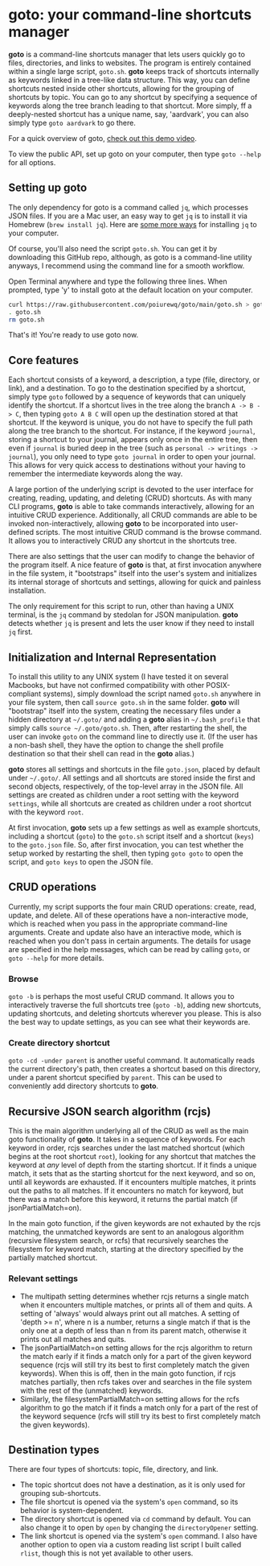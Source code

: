 # goto: your command-line shortcuts manager

**goto** is a command-line shortcuts manager that lets users quickly go to files, directories, and links to websites. The program is entirely contained within a single large script, `goto.sh`. **goto** keeps track of shortcuts internally as keywords linked in a tree-like data structure. This way, you can define shortcuts nested inside other shortcuts, allowing for the grouping of shortcuts by topic. You can go to any shortcut by specifying a sequence of keywords along the tree branch leading to that shortcut. More simply, ff a deeply-nested shortcut has a unique name, say, 'aardvark', you can also simply type `goto aardvark` to go there.

For a quick overview of goto, [check out this demo video](https://youtu.be/Vr2zBbkXY30).

To view the public API, set up goto on your computer, then type `goto --help` for all options.

## Setting up goto

The only dependency for goto is a command called `jq`, which processes JSON files. If you are a Mac user, an easy way to get `jq` is to install it via Homebrew (`brew install jq`). Here are [some more ways](https://stedolan.github.io/jq/download/) for installing `jq` to your computer.

Of course, you'll also need the script `goto.sh`. You can get it by downloading this GitHub repo, although, as goto is a command-line utility anyways, I recommend using the command line for a smooth workflow.

Open Terminal anywhere and type the following three lines. When prompted, type 'y' to install goto at the default location on your computer.

```bash
curl https://raw.githubusercontent.com/poiurewq/goto/main/goto.sh > goto.sh
. goto.sh
rm goto.sh
```

That's it! You're ready to use goto now.

## Core features


Each shortcut consists of a keyword, a description, a type (file, directory, or link), and a destination. To go to the destination specified by a shortcut, simply type `goto` followed by a sequence of keywords that can uniquely identify the shortcut. If a shortcut lives in the tree along the branch `A -> B -> C`, then typing `goto A B C` will open up the destination stored at that shortcut. If the keyword is unique, you do not have to specify the full path along the tree branch to the shortcut. For instance, if the keyword `journal`, storing a shortcut to your journal, appears only once in the entire tree, then even if `journal` is buried deep in the tree (such as `personal -> writings -> journal`), you only need to type `goto journal` in order to open your journal. This allows for very quick access to destinations without your having to remember the intermediate keywords along the way.

A large portion of the underlying script is devoted to the user interface for creating, reading, updating, and deleting (CRUD) shortcuts. As with many CLI programs, **goto** is able to take commands interactively, allowing for an intuitive CRUD experience. Additionally, all CRUD commands are able to be invoked non-interactively, allowing **goto** to be incorporated into user-defined scripts. The most intuitive CRUD command is the browse command. It allows you to interactively CRUD any shortcut in the shortcuts tree.

There are also settings that the user can modify to change the behavior of the program itself. A nice feature of **goto** is that, at first invocation anywhere in the file system, it "bootstraps" itself into the user's system and initializes its internal storage of shortcuts and settings, allowing for quick and painless installation.

The only requirement for this script to run, other than having a UNIX terminal, is the `jq` command by stedolan for JSON manipulation. **goto** detects whether `jq` is present and lets the user know if they need to install `jq` first.

## Initialization and Internal Representation

To install this utility to any UNIX system (I have tested it on several Macbooks, but have not confirmed compatibility with other POSIX-compliant systems), simply download the script named `goto.sh` anywhere in your file system, then call `source goto.sh` in the same folder. **goto** will "bootstrap" itself into the system, creating the necessary files under a hidden directory at `~/.goto/` and adding a **goto** alias in `~/.bash_profile` that simply calls `source ~/.goto/goto.sh`. Then, after restarting the shell, the user can invoke `goto` on the command line to directly use it. (If the user has a non-bash shell, they have the option to change the shell profile destination so that their shell can read in the **goto** alias.)

**goto** stores all settings and shortcuts in the file `goto.json`, placed by default under `~/.goto/`.
All settings and all shortcuts are stored inside the first and second objects, respectively, of the top-level array in the JSON file. All settings are created as children under a root setting with the keyword `settings`, while all shortcuts are created as children under a root shortcut with the keyword `root`.

At first invocation, **goto** sets up a few settings as well as example shortcuts, including a shortcut (`goto`) to the `goto.sh` script itself and a shortcut (`keys`) to the `goto.json` file. So, after first invocation, you can test whether the setup worked by restarting the shell, then typing `goto goto` to open the script, and `goto keys` to open the JSON file.

## CRUD operations
Currently, my script supports the four main CRUD operations: create, read, update, and delete. All of these operations have a non-interactive mode, which is reached when you pass in the appropriate command-line arguments. Create and update also have an interactive mode, which is reached when you don't pass in certain arguments. The details for usage are specified in the help messages, which can be read by calling `goto`, or `goto --help` for more details.

### Browse
`goto -b` is perhaps the most useful CRUD command. It allows you to interactively traverse the full shortcuts tree (`goto -b`), adding new shortcuts, updating shortcuts, and deleting shortcuts wherever you please. This is also the best way to update settings, as you can see what their keywords are.

### Create directory shortcut
`goto -cd -under parent` is another useful command. It automatically reads the current directory's path, then creates a shortcut based on this directory, under a parent shortcut specified by `parent`. This can be used to conveniently add directory shortcuts to **goto**.

## Recursive JSON search algorithm (rcjs)

This is the main algorithm underlying all of the CRUD as well as the main goto functionality of **goto**. It takes in a sequence of keywords. For each keyword in order, rcjs searches under the last matched shortcut (which begins at the root shortcut `root`), looking for any shortcut that matches the keyword at *any* level of depth from the starting shortcut. If it finds a unique match, it sets that as the starting shortcut for the next keyword, and so on, until all keywords are exhausted. If it encounters multiple matches, it prints out the paths to all matches. If it encounters no match for keyword, but there was a match before this keyword, it returns the partial match (if jsonPartialMatch=on).

In the main goto function, if the given keywords are not exhauted by the rcjs matching, the unmatched keywords are sent to an analogous algorithm (recursive filesystem search, or rcfs) that recursively searches the filesystem for keyword match, starting at the directory specified by the partially matched shortcut.

### Relevant settings
- The multipath setting determines whether rcjs returns a single match when it encounters multiple matches, or prints all of them and quits. A setting of 'always' would always print out all matches. A setting of 'depth >= n', where n is a number, returns a single match if that is the only one at a depth of less than n from its parent match, otherwise it prints out all matches and quits.
- The jsonPartialMatch=on setting allows for the rcjs algorithm to return the match early if it finds a match only for a part of the given keyword sequence (rcjs will still try its best to first completely match the given keywords). When this is off, then in the main goto function, if rcjs matches partially, then rcfs takes over and searches in the file system with the rest of the (unmatched) keywords.
- Similarly, the filesystemPartialMatch=on setting allows for the rcfs algorithm to go the match if it finds a match only for a part of the rest of the keyword sequence (rcfs will still try its best to first completely match the given keywords).

## Destination types
There are four types of shortcuts: topic, file, directory, and link.
- The topic shortcut does not have a destination, as it is only used for grouping sub-shortcuts.
- The file shortcut is opened via the system's `open` command, so its behavior is system-dependent.
- The directory shortcut is opened via `cd` command by default. You can also change it to open by `open` by changing the `directoryOpener` setting.
- The link shortcut is opened via the system's `open` command. I also have another option to open via a custom reading list script I built called `rlist`, though this is not yet available to other users.
